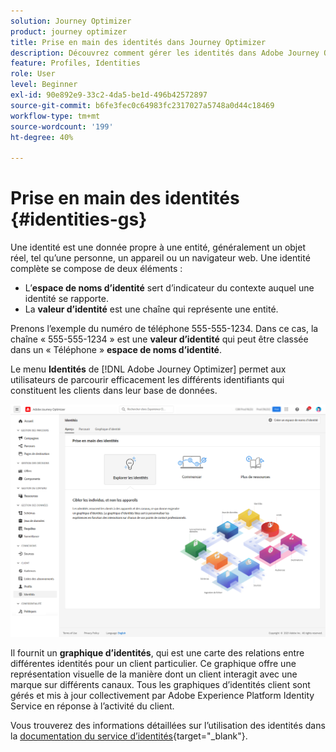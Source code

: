 ```yaml
---
solution: Journey Optimizer
product: journey optimizer
title: Prise en main des identités dans Journey Optimizer
description: Découvrez comment gérer les identités dans Adobe Journey Optimizer
feature: Profiles, Identities
role: User
level: Beginner
exl-id: 90e892e9-33c2-4da5-be1d-496b42572897
source-git-commit: b6fe3fec0c64983fc2317027a5748a0d44c18469
workflow-type: tm+mt
source-wordcount: '199'
ht-degree: 40%

---
```


# Prise en main des identités {#identities-gs}

Une identité est une donnée propre à une entité, généralement un objet réel, tel qu’une personne, un appareil ou un navigateur web. Une identité complète se compose de deux éléments :

* L’**espace de noms d’identité** sert d’indicateur du contexte auquel une identité se rapporte.
* La **valeur d’identité** est une chaîne qui représente une entité.

Prenons l’exemple du numéro de téléphone 555-555-1234. Dans ce cas, la chaîne « 555-555-1234 » est une **valeur d’identité** qui peut être classée dans un « Téléphone » **espace de noms d’identité**.

Le menu **Identités** de [!DNL Adobe Journey Optimizer] permet aux utilisateurs de parcourir efficacement les différents identifiants qui constituent les clients dans leur base de données.

![](assets/identities-home.png)

Il fournit un **graphique d’identités**, qui est une carte des relations entre différentes identités pour un client particulier. Ce graphique offre une représentation visuelle de la manière dont un client interagit avec une marque sur différents canaux. Tous les graphiques d’identités client sont gérés et mis à jour collectivement par Adobe Experience Platform Identity Service en réponse à l’activité du client.

Vous trouverez des informations détaillées sur l’utilisation des identités dans la [documentation du service d’identités](https://experienceleague.adobe.com/docs/experience-platform/identity/home.html?lang=fr){target="_blank"}.